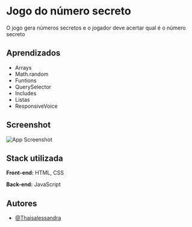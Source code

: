 
# Jogo do número secreto

O jogo gera números secretos e o jogador deve  acertar qual é o número secreto


## Aprendizados

- Arrays
- Math.random
- Funtions
- QuerySelector
- Includes
- Listas
- ResponsiveVoice

## Screenshot

![App Screenshot](https://i.ibb.co/gry2pZn/Captura-de-tela-2024-01-20-000532.png)


## Stack utilizada

**Front-end:** HTML, CSS

**Back-end:** JavaScript



## Autores

- [@Thaisalessandra](https://www.github.com/Thaisalessandra)

